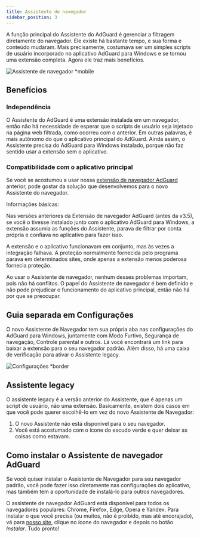 ```yaml
---
title: Assistente de navegador
sidebar_position: 3
---
```


A função principal do Assistente do AdGuard é gerenciar a filtragem diretamente do navegador. Ele existe há bastante tempo, e sua forma e conteúdo mudaram. Mais precisamente, costumava ser um simples scripts de usuário incorporado no aplicativo AdGuard para Windows e se tornou uma extensão completa. Agora ele traz mais benefícios.

![Assistente de navegador *mobile](https://cdn.adtidy.org/content/kb/ad_blocker/windows/browser-assistant/assistant-menu.png)

## Benefícios

### Independência

O Assistente do AdGuard é uma extensão instalada em um navegador, então não há necessidade de esperar que o scripts de usuário seja injetado na página web filtrada, como ocorreu com o anterior. Em outras palavras, é mais autônomo do que o aplicativo principal do AdGuard. Ainda assim, o Assistente precisa do AdGuard para Windows instalado, porque não faz sentido usar a extensão sem o aplicativo.

### Compatibilidade com o aplicativo principal

Se você se acostumou a usar nossa [extensão de navegador AdGuard](/adguard-browser-extension/compatibility) anterior, pode gostar da solução que desenvolvemos para o novo Assistente do navegador.

Informações básicas:

Nas versões anteriores da Extensão de navegador AdGuard (antes da v3.5), se você o tivesse instalado junto com o aplicativo AdGuard para Windows, a extensão assumia as funções do Assistente, parava de filtrar por conta própria e confiava no aplicativo para fazer isso.

A extensão e o aplicativo funcionavam em conjunto, mas às vezes a integração falhava. A proteção normalmente fornecida pelo programa parava em determinados sites, onde apenas a extensão menos poderosa fornecia proteção.

Ao usar o Assistente de navegador, nenhum desses problemas importam, pois não há conflitos. O papel do Assistente de navegador é bem definido e não pode prejudicar o funcionamento do aplicativo principal, então não há por que se preocupar.

## Guia separada em Configurações

O novo Assistente de Navegador tem sua própria aba nas configurações do AdGuard para Windows, juntamente com Modo Furtivo, Segurança de navegação, Controle parental e outros. Lá você encontrará um link para baixar a extensão para o seu navegador padrão. Além disso, há uma caixa de verificação para ativar o Assistente legacy.

![Configurações *border](https://cdn.adtidy.org/content/kb/ad_blocker/windows/browser-assistant/browser-assistant.png)

## Assistente legacy

O assistente legacy é a versão anterior do Assistente, que é apenas um script de usuário, não uma extensão. Basicamente, existem dois casos em que você pode querer escolhê-lo em vez do novo Assistente de Navegador:

1. O novo Assistente não está disponível para o seu navegador.
1. Você está acostumado com o ícone do escudo verde e quer deixar as coisas como estavam.

## Como instalar o Assistente de navegador AdGuard

Se você quiser instalar o Assistente de Navegador para seu navegador padrão, você pode fazer isso diretamente nas configurações do aplicativo, mas também tem a oportunidade de instalá-lo para outros navegadores.

O assistente de navegador AdGuard está disponível para todos os navegadores populares: Chrome, Firefox, Edge, Opera e Yandex. Para instalar o que você precisa (ou muitos, não é proibido, mas até encorajado), vá para [nosso site](https://adguard.com/adguard-assistant/overview.html), clique no ícone do navegador e depois no botão *Instalar*. Tudo pronto!
